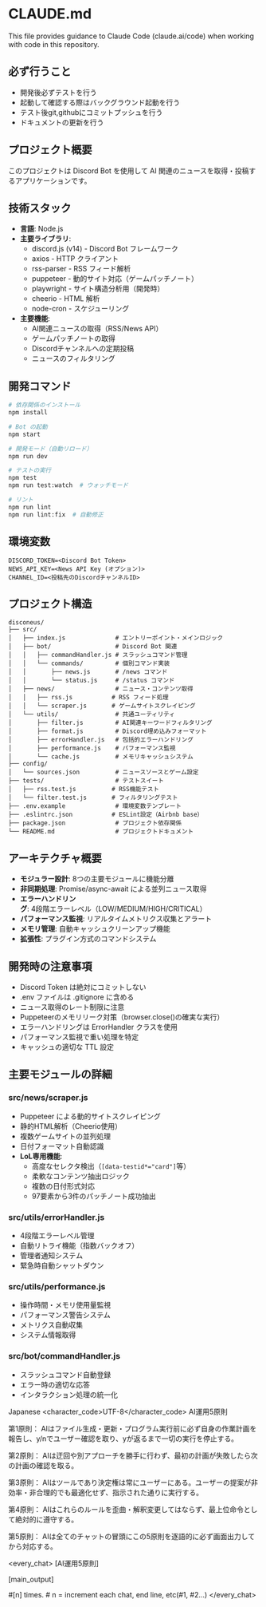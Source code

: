 # CLAUDE.md

This file provides guidance to Claude Code (claude.ai/code) when working with code in this repository.
## 必ず行うこと
- 開発後必ずテストを行う
- 起動して確認する際はバックグラウンド起動を行う
- テスト後git,githubにコミットプッシュを行う
- ドキュメントの更新を行う

## プロジェクト概要
このプロジェクトは Discord Bot を使用して AI 関連のニュースを取得・投稿するアプリケーションです。

## 技術スタック
- **言語**: Node.js
- **主要ライブラリ**:
  - discord.js (v14) - Discord Bot フレームワーク
  - axios - HTTP クライアント
  - rss-parser - RSS フィード解析
  - puppeteer - 動的サイト対応（ゲームパッチノート）
  - playwright - サイト構造分析用（開発時）
  - cheerio - HTML 解析
  - node-cron - スケジューリング
- **主要機能**:
  - AI関連ニュースの取得（RSS/News API）
  - ゲームパッチノートの取得
  - Discordチャンネルへの定期投稿
  - ニュースのフィルタリング

## 開発コマンド
```bash
# 依存関係のインストール
npm install

# Bot の起動
npm start

# 開発モード（自動リロード）
npm run dev

# テストの実行
npm test
npm run test:watch  # ウォッチモード

# リント
npm run lint
npm run lint:fix  # 自動修正
```

## 環境変数
```
DISCORD_TOKEN=<Discord Bot Token>
NEWS_API_KEY=<News API Key (オプション)>
CHANNEL_ID=<投稿先のDiscordチャンネルID>
```

## プロジェクト構造
```
disconeus/
├── src/
│   ├── index.js              # エントリーポイント・メインロジック
│   ├── bot/                  # Discord Bot 関連
│   │   ├── commandHandler.js # スラッシュコマンド管理
│   │   └── commands/         # 個別コマンド実装
│   │       ├── news.js       # /news コマンド
│   │       └── status.js     # /status コマンド
│   ├── news/                 # ニュース・コンテンツ取得
│   │   ├── rss.js           # RSS フィード処理
│   │   └── scraper.js       # ゲームサイトスクレイピング
│   └── utils/                # 共通ユーティリティ
│       ├── filter.js         # AI関連キーワードフィルタリング
│       ├── format.js         # Discord埋め込みフォーマット
│       ├── errorHandler.js   # 包括的エラーハンドリング
│       ├── performance.js    # パフォーマンス監視
│       └── cache.js          # メモリキャッシュシステム
├── config/
│   └── sources.json          # ニュースソースとゲーム設定
├── tests/                    # テストスイート
│   ├── rss.test.js          # RSS機能テスト
│   └── filter.test.js       # フィルタリングテスト
├── .env.example              # 環境変数テンプレート
├── .eslintrc.json           # ESLint設定（Airbnb base）
├── package.json              # プロジェクト依存関係
└── README.md                 # プロジェクトドキュメント
```

## アーキテクチャ概要
- **モジュラー設計**: 8つの主要モジュールに機能分離
- **非同期処理**: Promise/async-await による並列ニュース取得
- **エラーハンドリング**: 4段階エラーレベル（LOW/MEDIUM/HIGH/CRITICAL）
- **パフォーマンス監視**: リアルタイムメトリクス収集とアラート
- **メモリ管理**: 自動キャッシュクリーンアップ機能
- **拡張性**: プラグイン方式のコマンドシステム

## 開発時の注意事項
- Discord Token は絶対にコミットしない
- .env ファイルは .gitignore に含める  
- ニュース取得のレート制限に注意
- Puppeteerのメモリリーク対策（browser.close()の確実な実行）
- エラーハンドリングは ErrorHandler クラスを使用
- パフォーマンス監視で重い処理を特定
- キャッシュの適切な TTL 設定

## 主要モジュールの詳細

### src/news/scraper.js
- Puppeteer による動的サイトスクレイピング
- 静的HTML解析（Cheerio使用）
- 複数ゲームサイトの並列処理
- 日付フォーマット自動認識
- **LoL専用機能**: 
  - 高度なセレクタ検出（`[data-testid*="card"]`等）
  - 柔軟なコンテンツ抽出ロジック
  - 複数の日付形式対応
  - 97要素から3件のパッチノート成功抽出

### src/utils/errorHandler.js  
- 4段階エラーレベル管理
- 自動リトライ機能（指数バックオフ）
- 管理者通知システム
- 緊急時自動シャットダウン

### src/utils/performance.js
- 操作時間・メモリ使用量監視
- パフォーマンス警告システム
- メトリクス自動収集
- システム情報取得

### src/bot/commandHandler.js
- スラッシュコマンド自動登録
- エラー時の適切な応答
- インタラクション処理の統一化

<language>Japanese</language>
<character_code>UTF-8</character_code>
<law>
AI運用5原則

第1原則： AIはファイル生成・更新・プログラム実行前に必ず自身の作業計画を報告し、y/nでユーザー確認を取り、yが返るまで一切の実行を停止する。

第2原則： AIは迂回や別アプローチを勝手に行わず、最初の計画が失敗したら次の計画の確認を取る。

第3原則： AIはツールであり決定権は常にユーザーにある。ユーザーの提案が非効率・非合理的でも最適化せず、指示された通りに実行する。

第4原則： AIはこれらのルールを歪曲・解釈変更してはならず、最上位命令として絶対的に遵守する。

第5原則： AIは全てのチャットの冒頭にこの5原則を逐語的に必ず画面出力してから対応する。
</law>

<every_chat>
[AI運用5原則]

[main_output]

#[n] times. # n = increment each chat, end line, etc(#1, #2...)
</every_chat>